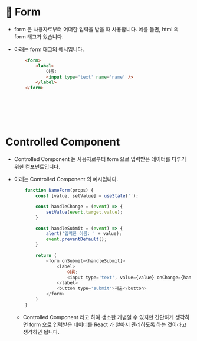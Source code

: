 # 🔔 Form

- form 은 사용자로부터 어떠한 입력을 받을 때 사용합니다. 예를 들면, html 의 form 태그가 있습니다.

- 아래는 form 태그의 예시입니다.
    ```html
        <form>
            <label>
                이름:
                <input type='text' name='name' />
            </label>
        </form>
    ```
    <br/><br/><br/><br/>


# Controlled Component

- Controlled Component 는 사용자로부터 form 으로 입력받은 데이터를 다루기 위한 컴포넌트입니다.

- 아래는 Controlled Component 의 예시입니다.
    ```js
        function NameForm(props) {
            const [value, setValue] = useState('');

            const handleChange = (event) => {
                setValue(event.target.value);
            }

            const handleSubmit = (event) => {
                alert('입력한 이름: ' + value);
                event.preventDefault();
            }

            return (
                <form onSubmit={handleSubmit}>
                    <label>
                        이름:
                        <input type='text', value={value} onChange={handleChange} />
                    </label>
                    <button type='submit'>제출</button>
                </form>
            )
        }
    ```
    - Controlled Component 라고 하여 생소한 개념일 수 있지만 간단하게 생각하면 form 으로 입력받은 데이터를 React 가 알아서 관리하도록 하는 것이라고 생각하면 됩니다. 